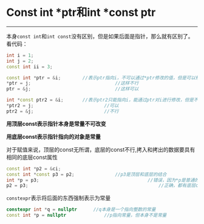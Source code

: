 # Const int *ptr和int *const ptr

---

本身`const int`和`int const`没有区别，但是如果后面是指针，那么就有区别了。看代码：

~~~c++
int i = 1;
int j = 2;
const int ii = 3;

const int *ptr = &i;		//表示ptr指向i，不可以通过*ptr修改的值，但是可以修改ptr指向别的
*ptr = j;								//这样不行
ptr = &j;								//这样可以

int *const ptr2 = &i;		//表示ptr2只能指向i，能通过ptr对i进行修改，但是不能指向别的
*ptr2 = j;							//可以
ptr2 = &j;							//不行

~~~

**用顶层const表示指针本身是常量不可改变**

**用底层const表示指针指向的对象是常量**



对于赋值来说，顶层的const无所谓，底层的const不行,拷入和拷出的数据要具有相同的底层const属性

~~~c++
const int *p2 = &ci;
const int *const p3 = p2;				//p3是顶层和底层的结合
int *p = p3;										//错误，因为*p是普通的，而p3包含底层属性
p2 = p3;												//正确，都有底层const属性
~~~

`constexpr`表示将后面的东西强制表示为常量

~~~c++
constexpr int *q = nullptr		//q本身是一个指向整数的常量
const int *p = nullptr				//p指向常量，但本身不是常量
~~~



